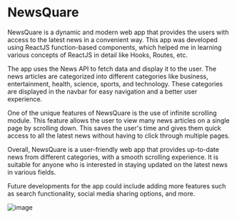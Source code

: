 # NewsQuare




NewsQuare is a dynamic and modern web app that provides the users with access to the latest news in a convenient way. This app was developed using ReactJS function-based components, which helped me in learning various concepts of ReactJS in detail like Hooks, Routes, etc.

The app uses the News API to fetch data and display it to the user. The news articles are categorized into different categories like business, entertainment, health, science, sports, and technology. These categories are displayed in the navbar for easy navigation and a better user experience.

One of the unique features of NewsQuare is the use of infinite scrolling module. This feature allows the user to view many news articles on a single page by scrolling down. This saves the user's time and gives them quick access to all the latest news without having to click through multiple pages.

Overall, NewsQuare is a user-friendly web app that provides up-to-date news from different categories, with a smooth scrolling experience. It is suitable for anyone who is interested in staying updated on the latest news in various fields.

Future developments for the app could include adding more features such as search functionality, social media sharing options, and more.

![image](https://user-images.githubusercontent.com/97256400/224438469-a7a74582-707c-4a3f-9e2d-9b870cfea09f.png)
